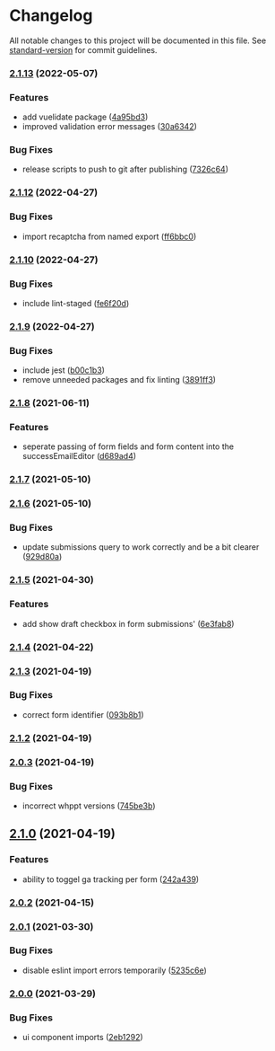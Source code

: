 # Changelog

All notable changes to this project will be documented in this file. See [standard-version](https://github.com/conventional-changelog/standard-version) for commit guidelines.

### [2.1.13](https://github.com/whpptjs/form-builder/compare/v2.1.12...v2.1.13) (2022-05-07)


### Features

* add vuelidate package ([4a95bd3](https://github.com/whpptjs/form-builder/commit/4a95bd361b3a7a2c9e2f4d996a0092c2dcda4834))
* improved validation error messages ([30a6342](https://github.com/whpptjs/form-builder/commit/30a6342d1ec46006ff912fc14243a1f6693818a5))


### Bug Fixes

* release scripts to push to git after publishing ([7326c64](https://github.com/whpptjs/form-builder/commit/7326c64b28a6e7fa7a9aa12cfa5751e7123997e6))

### [2.1.12](https://github.com/whpptjs/form-builder/compare/v2.1.11...v2.1.12) (2022-04-27)


### Bug Fixes

* import recaptcha from named export ([ff6bbc0](https://github.com/whpptjs/form-builder/commit/ff6bbc02b24e6e5c3395efdeb26b7d3bc06c0e69))

### [2.1.10](https://github.com/whpptjs/form-builder/compare/v2.1.9...v2.1.10) (2022-04-27)


### Bug Fixes

* include lint-staged ([fe6f20d](https://github.com/whpptjs/form-builder/commit/fe6f20dca51bbca84cffb4c4aa419fee7e2c741b))

### [2.1.9](https://github.com/whpptjs/form-builder/compare/v2.1.8...v2.1.9) (2022-04-27)


### Bug Fixes

* include jest ([b00c1b3](https://github.com/whpptjs/form-builder/commit/b00c1b3bc2fc1fafcfd72afcb91812c6f353f468))
* remove unneeded packages and fix linting ([3891ff3](https://github.com/whpptjs/form-builder/commit/3891ff31c1af0ec98680249f458a5122e2810cd7))

### [2.1.8](https://github.com/whpptjs/form-builder/compare/v2.1.7...v2.1.8) (2021-06-11)


### Features

* seperate passing of form fields and form content into the successEmailEditor ([d689ad4](https://github.com/whpptjs/form-builder/commit/d689ad42983b722f689fee33d1668f28ea269721))

### [2.1.7](https://github.com/whpptjs/form-builder/compare/v2.1.6...v2.1.7) (2021-05-10)

### [2.1.6](https://github.com/whpptjs/form-builder/compare/v2.1.5...v2.1.6) (2021-05-10)


### Bug Fixes

* update submissions query to work correctly and be a bit clearer ([929d80a](https://github.com/whpptjs/form-builder/commit/929d80ab98f7b7f14ad3bb173be3a05e7075ed74))

### [2.1.5](https://github.com/whpptjs/form-builder/compare/v2.1.4...v2.1.5) (2021-04-30)


### Features

* add show draft checkbox in form submissions' ([6e3fab8](https://github.com/whpptjs/form-builder/commit/6e3fab89da23c6a4f4232d77717d89cddad78ce5))

### [2.1.4](https://github.com/whpptjs/form-builder/compare/v2.1.3...v2.1.4) (2021-04-22)

### [2.1.3](https://github.com/whpptjs/form-builder/compare/v2.1.2...v2.1.3) (2021-04-19)


### Bug Fixes

* correct form identifier ([093b8b1](https://github.com/whpptjs/form-builder/commit/093b8b12c64667a23d05aae08d4647770c17ffa4))

### [2.1.2](https://github.com/whpptjs/form-builder/compare/v2.1.1...v2.1.2) (2021-04-19)

### [2.0.3](https://github.com/whpptjs/form-builder/compare/v2.1.0...v2.0.3) (2021-04-19)


### Bug Fixes

* incorrect whppt versions ([745be3b](https://github.com/whpptjs/form-builder/commit/745be3b0c99fa91b90436b52e6423859b0b4ad60))

## [2.1.0](https://github.com/whpptjs/form-builder/compare/v2.0.2...v2.1.0) (2021-04-19)


### Features

* ability to toggel ga tracking per form ([242a439](https://github.com/whpptjs/form-builder/commit/242a439fd4ec9e670253b39d273ff1986bfc9c79))

### [2.0.2](https://github.com/whpptjs/form-builder/compare/v2.0.1...v2.0.2) (2021-04-15)

### [2.0.1](https://github.com/whpptjs/form-builder/compare/v2.0.0...v2.0.1) (2021-03-30)


### Bug Fixes

* disable eslint import errors temporarily ([5235c6e](https://github.com/whpptjs/form-builder/commit/5235c6e6da5726047e6d8bb6291e228b11755045))

### [2.0.0](https://github.com/whpptjs/form-builder/compare/v1.1.1...v2.0.0) (2021-03-29)

### Bug Fixes

- ui component imports ([2eb1292](https://github.com/whpptjs/form-builder/commit/2eb12925ecfaf1b25dc0c565452ca96eb212cae9))
